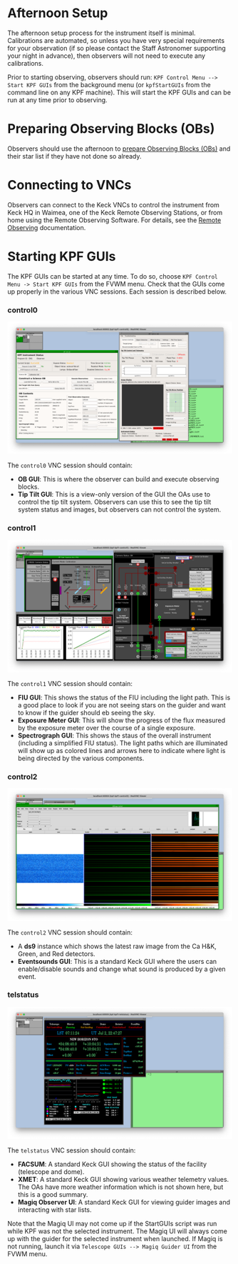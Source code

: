 # Afternoon Setup

The afternoon setup process for the instrument itself is minimal. Calibrations are automated, so unless you have very special requirements for your observation (if so please contact the Staff Astronomer supporting your night in advance), then observers will not need to execute any calibrations.

Prior to starting observing, observers should run: `KPF Control Menu --> Start KPF GUIs` from the background menu (or `kpfStartGUIs` from the command line on any KPF machine). This will start the KPF GUIs and can be run at any time prior to observing. 

# Preparing Observing Blocks (OBs)

Observers should use the afternoon to [prepare Observing Blocks (OBs)](buildingOBs.md) and their star list if they have not done so already. 

# Connecting to VNCs

Observers can connect to the Keck VNCs to control the instrument from Keck HQ in Waimea, one of the Keck Remote Observing Stations, or from home using the Remote Observing Software.  For details, see the [Remote Observing](https://www2.keck.hawaii.edu/inst/mainland_observing/) documentation.

# Starting KPF GUIs

The KPF GUIs can be started at any time.  To do so, choose `KPF Control Menu -> Start KPF GUIs` from the FVWM menu.  Check that the GUIs come up properly in the various VNC sessions.  Each session is described below.

### control0

![A screenshot of the control0 VNC](figures/control0.png)

The `control0` VNC session should contain:

- **OB GUI**: This is where the observer can build and execute observing blocks.
- **Tip Tilt GUI**: This is a view-only version of the GUI the OAs use to control the tip tilt system. Observers can use this to see the tip tilt system status and images, but observers can not control the system.

### control1

![A screenshot of the control1 VNC](figures/control1.png)

The `control1` VNC session should contain:

- **FIU GUI**: This shows the status of the FIU including the light path.  This is a good place to look if you are not seeing stars on the guider and want to know if the guider should eb seeing the sky.
- **Exposure Meter GUI**: This will show the progress of the flux measured by the exposure meter over the course of a single exposure.
- **Spectrograph GUI**: This shows the staus of the overall instrument (including a simplified FIU status). The light paths which are illuminated will show up as colored lines and arrows here to indicate where light is being directed by the various components.

### control2

![A screenshot of the control2 VNC](figures/control2.png)

The `control2` VNC session should contain:

- A **ds9** instance which shows the latest raw image from the Ca H&K, Green, and Red detectors.
- **Eventsounds GUI**: This is a standard Keck GUI where the users can enable/disable sounds and change what sound is produced by a given event.

### telstatus

![A screenshot of the telstatus VNC](figures/telstatus.png)

The `telstatus` VNC session should contain:

- **FACSUM**: A standard Keck GUI showing the status of the facility (telescope and dome).
- **XMET**: A standard Keck GUI showing various weather telemetry values. The OAs have more weather information which is not shown here, but this is a good summary.
- **Magiq Observer UI**: A standard Keck GUI for viewing guider images and interacting with star lists.

Note that the Magiq UI may not come up if the StartGUIs script was run while KPF was not the selected instrument.  The Magiq UI will always come up with the guider for the selected instrument when launched.  If Magiq is not running, launch it via `Telescope GUIs --> Magiq Guider UI` from the FVWM menu.